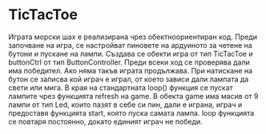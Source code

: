 # TicTacToe
Играта морски шах е реализирана чрез обектноориентиран код. Преди започване на игра, се настройват пиновете на ардуиното за четене на бутони и пускане на лампи. Създава се обекти игра от тип TicTacToe и buttonCtrl от тип ButtonController. Преди всеки ход се проверява дали има победител. Ако няма такъв играта продължава. При натискане на бутон се записва кой играч е играл, от което зависи дали лампата да свети или мига. В края на стандартната loop() функция се пускат лампите чрез функцията refresh на game. В обекта game има масив от 9 лампи от тип Led, които пазят в себе си пин, дали е играна, играч и предоставя функцията start, която пуска самата лампа. loop функцията се повтаря постоянно, докато единият играч не победи.
